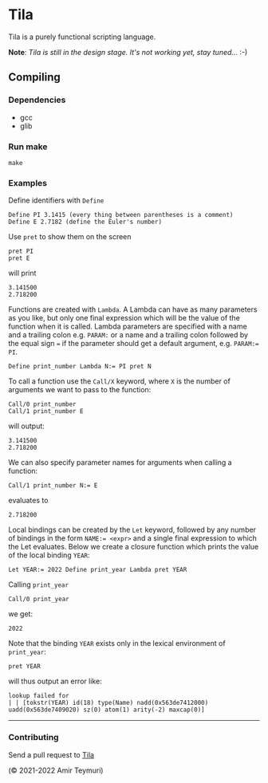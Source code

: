# Tila

Tila is a purely functional scripting language.

**Note**: _Tila is still in the design stage. It's not working yet, stay tuned..._ :-)

## Compiling
### Dependencies
- gcc
- glib

### Run make
`make`

### Examples
Define identifiers with `Define`
```
Define PI 3.1415 (every thing between parentheses is a comment)
Define E 2.7182 (define the Euler's number)
```
Use `pret` to show them on the screen
```
pret PI
pret E
```
will print
```
3.141500
2.718200
```

Functions are created with `Lambda`. A Lambda can have as many parameters as you like, but only one final expression which will be the value of the function when it is called. Lambda parameters are specified with a name and a trailing colon e.g. `PARAM:` or a name and a trailing colon followed by the equal sign `=` if the parameter should get a default argument, e.g. `PARAM:= PI`. 
```
Define print_number Lambda N:= PI pret N
```

To call a function use the `Call/X` keyword, where `X` is the number of arguments we want to pass to the function:
```
Call/0 print_number
Call/1 print_number E
```
will output:
```
3.141500
2.718200
```
We can also specify parameter names for arguments when calling a function:
```
Call/1 print_number N:= E
```
evaluates to
```
2.718200
```

Local bindings can be created by the `Let` keyword, followed by any number of bindings in the form `NAME:= <expr>` and a single final expression to which the Let evaluates. Below we create a closure function which prints the value of the local binding `YEAR`:

```
Let YEAR:= 2022 Define print_year Lambda pret YEAR
```
Calling `print_year`
```
Call/0 print_year
```
we get:
```
2022
```
Note that the binding `YEAR` exists only in the lexical environment of `print_year`:
```
pret YEAR
```
will thus output an error like:
```
lookup failed for
| | [tokstr(YEAR) id(18) type(Name) nadd(0x563de7412000) uadd(0x563de7409020) sz(0) atom(1) arity(-2) maxcap(0)]
```

***
### Contributing

Send a pull request to [Tila](https://gitlab.com/ertpoi/tila)

(© 2021-2022 Amir Teymuri)
